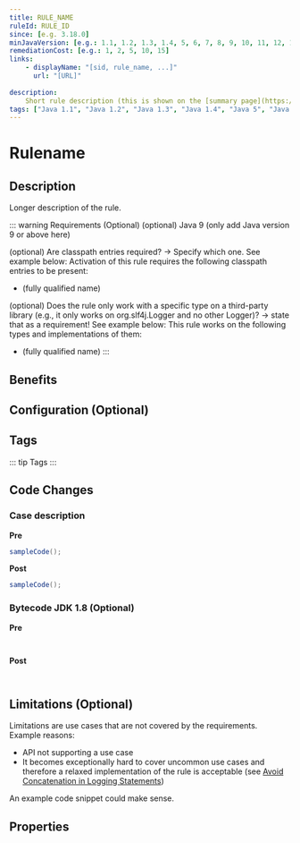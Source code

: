 ```yaml
---
title: RULE_NAME
ruleId: RULE_ID
since: [e.g. 3.18.0]
minJavaVersion: [e.g.: 1.1, 1.2, 1.3, 1.4, 5, 6, 7, 8, 9, 10, 11, 12, 13, 14, ....]
remediationCost: [e.g.: 1, 2, 5, 10, 15]
links:
    - displayName: "[sid, rule_name, ...]"
      url: "[URL]"
    
description:
    Short rule description (this is shown on the [summary page](https://jsparrow.github.io/rules/#summary)).
tags: ["Java 1.1", "Java 1.2", "Java 1.3", "Java 1.4", "Java 5", "Java 7", "Java 8", "Java 9", "Java 10", "String Manipulation", "Performance", "Lambda", "Old Language Constructs", "Loop", "Readability", "Formatting", "Coding Conventions", "Logging", "Free", "Security", "Testing", "IO Operations"]
---
```


# Rulename

## Description

Longer description of the rule.

::: warning Requirements (Optional)
(optional) Java 9 (only add Java version 9 or above here)

(optional) Are classpath entries required? -> Specify which one. See example below:
Activation of this rule requires the following classpath entries to be present:
* (fully qualified name)

(optional) Does the rule only work with a specific type on a third-party library (e.g., it only works on org.slf4j.Logger and no other Logger)? -> state that as a requirement! See example below:
This rule works on the following types and implementations of them:
* (fully qualified name)
:::

## Benefits

## Configuration (Optional)

## Tags

::: tip Tags
<TagLinks />
:::

## Code Changes

### Case description

__Pre__
```java
sampleCode();
```

__Post__
```java
sampleCode();
```

### Bytecode JDK 1.8 (Optional)

__Pre__
```java
```

```
```

__Post__
```java
```

```
```

## Limitations (Optional)

Limitations are use cases that are not covered by the requirements. Example reasons: 
* API not supporting a use case 
* It becomes exceptionally hard to cover uncommon use cases and therefore a relaxed implementation of the rule is acceptable (see [Avoid Concatenation in Logging Statements](https://jsparrow.github.io/rules/avoid-concatenation-in-logging-statements.html#limitations))

An example code snippet could make sense. 

<VersionNotice />

## Properties

<RuleProperties />

